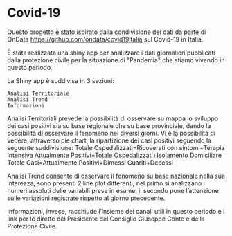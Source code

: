 # Covid-19
Questo progetto è stato ispirato dalla condivisione dei dati da parte di OnData https://github.com/ondata/covid19italia sul Covid-19 in Italia.


È stata realizzata una shiny app per analizzare i dati giornalieri pubblicati dalla protezione civile per la situazione di "Pandemia" che stiamo vivendo in questo periodo.

La Shiny app è  suddivisa in 3 sezioni:

	Analisi Territoriale
	Analisi Trend
	Informazioni

Analisi Territoriali prevede la possibilità di osservare su mappa lo sviluppo dei casi positivi sia su base regionale che su base provinciale, dando la possibilità di osservare il fenomeno nei diversi giorni.
Vi è la possibilità di vedere, attraverso pie chart, la ripartizione dei casi positivi seguendo la seguente suddivisione:
Totale Ospedalizzati=Ricoverati con sintomi+Terapia Intensiva
Attualmente Positivi=Totale Ospedalizzati+Isolamento Domiciliare
Totale Casi=Attualmente Positivi+Dimessi Guariti+Decessi

Analisi Trend consente di osservare il fenomeno su base nazionale nella sua interezza, sono presenti 2 line plot differenti, nel primo si analizzano i numeri assoluti delle variabili prese in esame, il secondo pone l’attenzione sulle variazioni registrate rispetto al giorno precedente.

Informazioni, invece, racchiude l’insieme dei canali utili in questo periodo e i link per le dirette del Presidente del Consiglio Giuseppe Conte e della Protezione Civile.
